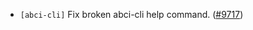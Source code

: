 - `[abci-cli]` Fix broken abci-cli help command.
  ([\#9717](https://github.com/tendermint/tendermint/pull/9717))